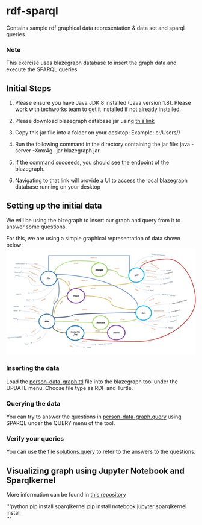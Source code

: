 # rdf-sparql
Contains sample rdf graphical data representation &amp; data set and sparql queries.

### Note
This exercise uses blazegraph database to insert the graph data and execute the SPARQL queries

## Initial Steps

1. Please ensure you have Java JDK 8 installed (Java version 1.8). Please work with techworks team to get it installed if not already installed.

2. Please download blazegraph database jar using [this link](https://github.com/blazegraph/database/releases/download/BLAZEGRAPH_2_1_6_RC/blazegraph.jar)

3. Copy this jar file into a folder on your desktop:
         Example: c:/Users/<corpid>/<blazegraphdb>

4. Run the following command in the directory containing the jar file:
         java -server -Xmx4g -jar blazegraph.jar

5. If the command succeeds, you should see the endpoint of the blazegraph.

6. Navigating to that link will provide a UI to access the local blazegraph database running on your desktop
         
## Setting up the initial data
We will be using the blzegraph to insert our graph and query from it to answer some questions.
         
For this, we are using a simple graphical representation of data shown below: ![alt text](https://github.com/paachary/rdf-sparql/blob/main/RDF-Graph-Representation-Person-Example.jpg "attached jpeg file link")

### Inserting the data
Load the [person-data-graph.ttl](https://github.com/paachary/rdf-sparql/blob/main/person-data-graph.ttl) file into the blazegraph tool under the UPDATE menu. Choose file type as RDF and Turtle.

### Querying the data
You can try to answer the questions in [person-data-graph.query](https://github.com/paachary/rdf-sparql/blob/main/person-data-graph.query) using SPARQL under the QUERY menu of the tool. 

### Verify your queries
You can use the file [solutions.query](https://github.com/paachary/rdf-sparql/blob/main/solutions.query) to refer to the answers to the questions.

## Visualizing graph using Jupyter Notebook and Sparqlkernel
More information can be found in [this repository](https://github.com/riccardotommasini/rsp-kernel)

'''python
       pip install sparqlkernel
       pip install notebook
       jupyter sparqlkernel install  
'''
         
